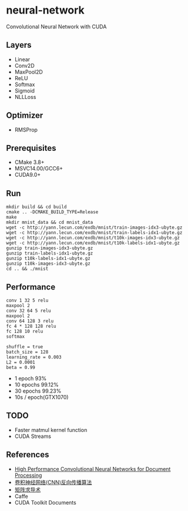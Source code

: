 ﻿# neural-network
Convolutional Neural Network with CUDA

## Layers
* Linear
* Conv2D
* MaxPool2D
* ReLU
* Softmax
* Sigmoid
* NLLLoss

## Optimizer
* RMSProp

## Prerequisites
* CMake 3.8+
* MSVC14.00/GCC6+
* CUDA9.0+

## Run
```
mkdir build && cd build
cmake .. -DCMAKE_BUILD_TYPE=Release
make
mkdir mnist_data && cd mnist_data
wget -c http://yann.lecun.com/exdb/mnist/train-images-idx3-ubyte.gz
wget -c http://yann.lecun.com/exdb/mnist/train-labels-idx1-ubyte.gz
wget -c http://yann.lecun.com/exdb/mnist/t10k-images-idx3-ubyte.gz
wget -c http://yann.lecun.com/exdb/mnist/t10k-labels-idx1-ubyte.gz
gunzip train-images-idx3-ubyte.gz 
gunzip train-labels-idx1-ubyte.gz 
gunzip t10k-labels-idx1-ubyte.gz 
gunzip t10k-images-idx3-ubyte.gz 
cd .. && ./mnist
```

## Performance
```
conv 1 32 5 relu
maxpool 2
conv 32 64 5 relu
maxpool 2
conv 64 128 3 relu
fc 4 * 128 128 relu
fc 128 10 relu
softmax

shuffle = true
batch_size = 128
learning_rate = 0.003
L2 = 0.0001
beta = 0.99
```

* 1 epoch 93%
* 10 epochs 99.12%
* 30 epochs 99.23%
* 10s / epoch(GTX1070)

## TODO
* Faster matmul kernel function
* CUDA Streams

## References
* [High Performance Convolutional Neural Networks for Document Processing](https://hal.inria.fr/file/index/docid/112631/filename/p1038112283956.pdf)
* [卷积神经网络(CNN)反向传播算法](https://www.cnblogs.com/pinard/p/6494810.html)
* [矩阵求导术](https://zhuanlan.zhihu.com/p/24709748)
* Caffe
* CUDA Toolkit Documents
